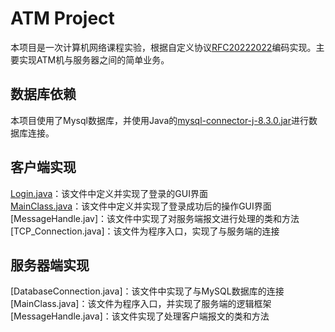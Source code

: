 # ATM Project
本项目是一次计算机网络课程实验，根据自定义协议[RFC20222022](https://shimo.im/docs/d1hLMvSAfjJ7uq9l )编码实现。主要实现ATM机与服务器之间的简单业务。
## 数据库依赖
本项目使用了Mysql数据库，并使用Java的[mysql-connector-j-8.3.0.jar](lib/mysql-connector-j-8.3.0.jar)进行数据库连接。
## 客户端实现
[Login.java](Client/Login.java)：该文件中定义并实现了登录的GUI界面\
[MainClass.java](Client/MainClass.java)：该文件中定义并实现了登录成功后的操作GUI界面\
[MessageHandle.jav]：该文件中实现了对服务端报文进行处理的类和方法\
[TCP_Connection.java]：该文件为程序入口，实现了与服务端的连接
## 服务器端实现
[DatabaseConnection.java]：该文件中实现了与MySQL数据库的连接\
[MainClass.java]：该文件为程序入口，并实现了服务端的逻辑框架\
[MessageHandle.java]：该文件实现了处理客户端报文的类和方法
